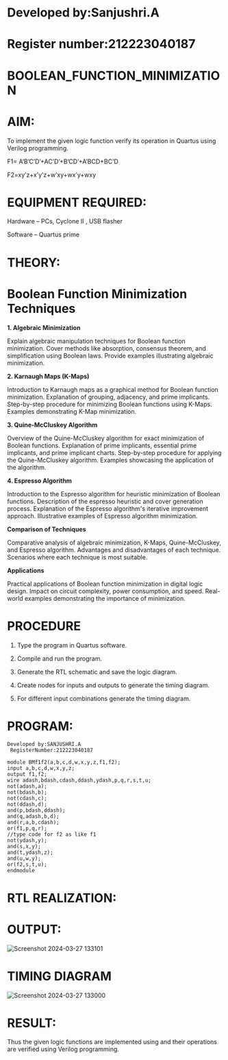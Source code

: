 # Developed by:Sanjushri.A
# Register number:212223040187
# BOOLEAN_FUNCTION_MINIMIZATION

# AIM:

To implement the given logic function verify its operation in Quartus using Verilog programming.

F1= A’B’C’D’+AC’D’+B’CD’+A’BCD+BC’D 

F2=xy’z+x’y’z+w’xy+wx’y+wxy

# EQUIPMENT REQUIRED:

Hardware – PCs, Cyclone II , USB flasher

Software – Quartus prime

# THEORY:

# Boolean Function Minimization Techniques
**1. Algebraic Minimization**

Explain algebraic manipulation techniques for Boolean function minimization. Cover methods like absorption, consensus theorem, and simplification using Boolean laws. Provide examples illustrating algebraic minimization.

**2. Karnaugh Maps (K-Maps)**

Introduction to Karnaugh maps as a graphical method for Boolean function minimization. Explanation of grouping, adjacency, and prime implicants. Step-by-step procedure for minimizing Boolean functions using K-Maps. Examples demonstrating K-Map minimization.

**3. Quine-McCluskey Algorithm**

Overview of the Quine-McCluskey algorithm for exact minimization of Boolean functions. Explanation of prime implicants, essential prime implicants, and prime implicant charts. Step-by-step procedure for applying the Quine-McCluskey algorithm. Examples showcasing the application of the algorithm.

**4. Espresso Algorithm**

Introduction to the Espresso algorithm for heuristic minimization of Boolean functions. Description of the espresso heuristic and cover generation process. Explanation of the Espresso algorithm's iterative improvement approach. Illustrative examples of Espresso algorithm minimization.

**Comparison of Techniques**

Comparative analysis of algebraic minimization, K-Maps, Quine-McCluskey, and Espresso algorithm. Advantages and disadvantages of each technique. Scenarios where each technique is most suitable.

**Applications**

Practical applications of Boolean function minimization in digital logic design. 
Impact on circuit complexity, power consumption, and speed. 
Real-world examples demonstrating the importance of minimization.


# PROCEDURE

1.	Type the program in Quartus software.

2.	Compile and run the program.

3.	Generate the RTL schematic and save the logic diagram.

4.	Create nodes for inputs and outputs to generate the timing diagram.

5.	For different input combinations generate the timing diagram.


#   PROGRAM:
```
Developed by:SANJUSHRI.A
 RegisterNumber:212223040187

module BMf1f2(a,b,c,d,w,x,y,z,f1,f2);
input a,b,c,d,w,x,y,z;
output f1,f2;
wire adash,bdash,cdash,ddash,ydash,p,q,r,s,t,u;
not(adash,a);
not(bdash,b);
not(cdash,c);
not(ddash,d);
and(p,bdash,ddash);
and(q,adash,b,d);
and(r,a,b,cdash);
or(f1,p,q,r);
//type code for f2 as like f1
not(ydash,y);
and(s,x,y);
and(t,ydash,z);
and(u,w,y);
or(f2,s,t,u);
endmodule
```


# RTL REALIZATION:

# OUTPUT:
 ![Screenshot 2024-03-27 133101](https://github.com/Sanjushri13/BOOLEAN_FUNCTION_MINIMIZATION/assets/164732231/c6f2b780-4897-49a8-bd19-c78a23cff8e6)


# TIMING DIAGRAM
  ![Screenshot 2024-03-27 133000](https://github.com/Sanjushri13/BOOLEAN_FUNCTION_MINIMIZATION/assets/164732231/e5f991e7-60a6-4932-af95-46cacaf1f732)


# RESULT:

Thus the given logic functions are implemented using and their operations are verified using Verilog programming.

